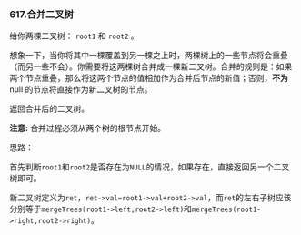 ### 617.合并二叉树

给你两棵二叉树： `root1` 和 `root2` 。

想象一下，当你将其中一棵覆盖到另一棵之上时，两棵树上的一些节点将会重叠（而另一些不会）。你需要将这两棵树合并成一棵新二叉树。合并的规则是：如果两个节点重叠，那么将这两个节点的值相加作为合并后节点的新值；否则，**不为** null 的节点将直接作为新二叉树的节点。

返回合并后的二叉树。

**注意:** 合并过程必须从两个树的根节点开始。



思路：

​		首先判断`root1`和`root2`是否存在为`NULL`的情况，如果存在，直接返回另一个二叉树即可。

​		新二叉树定义为`ret`，`ret->val=root1->val+root2->val`，而`ret`的左右子树应该分别等于`mergeTrees(root1->left,root2->left)`和`mergeTrees(root1->right,root2->right)`。